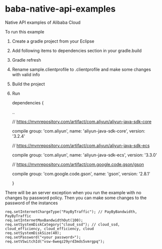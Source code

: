 # baba-native-api-examples
Native API examples of Alibaba Cloud


To run this example

1. Create a gradle project from your Eclipse
2. Add following items to dependencies section in your gradle.build
3. Gradle refresh
4. Rename sample.clientprofile to .clientprofile and make some changes with valid info
5. Build the project
6. Run

    dependencies {
    
    ..
    
    // https://mvnrepository.com/artifact/com.aliyun/aliyun-java-sdk-core
    
    compile group: 'com.aliyun', name: 'aliyun-java-sdk-core', version: '3.2.4'
    
    // https://mvnrepository.com/artifact/com.aliyun/aliyun-java-sdk-ecs
    
    compile group: 'com.aliyun', name: 'aliyun-java-sdk-ecs', version: '3.3.0'
    
    // https://mvnrepository.com/artifact/com.google.code.gson/gson
    
    compile group: 'com.google.code.gson', name: 'gson', version: '2.8.1'
        
    }

There will be an server exception when you run the example with no changes by password policy. Then you can make some changes to the password of the instances

	req.setInternetChargeType("PayByTraffic"); // PayByBandwidth, PayByTraffic
	req.setInternetMaxBandwidthOut(100);
	req.setSystemDiskCategory("cloud_ssd"); // cloud_ssd, cloud_efficiency, cloud_efficiency, cloud
	req.setSystemDiskSize(40);
	req.setPassword("<your password>");
	req.setVSwitchId("vsw-6weqz29yrd3mds5vmrgpq");